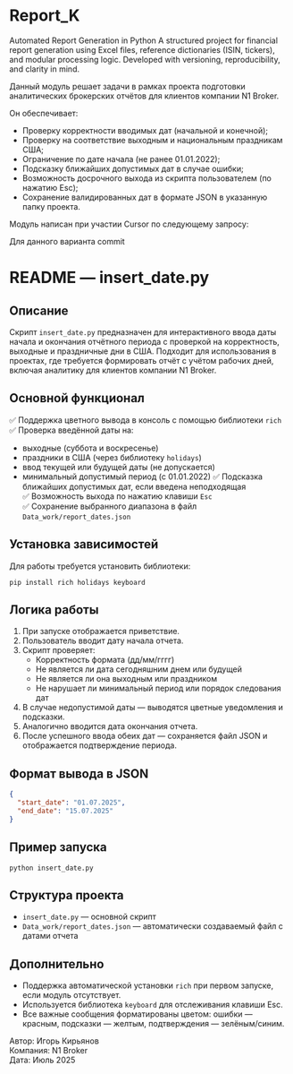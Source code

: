 # Report_K
Automated Report Generation in Python A structured project for financial report generation using Excel files, reference dictionaries (ISIN, tickers), and modular processing logic. Developed with versioning, reproducibility, and clarity in mind.

Данный модуль решает задачи в рамках проекта подготовки аналитических брокерских отчётов для клиентов компании N1 Broker.

Он обеспечивает:
- Проверку корректности вводимых дат (начальной и конечной);
- Проверку на соответствие выходным и национальным праздникам США;
- Ограничение по дате начала (не ранее 01.01.2022);
- Подсказку ближайших допустимых дат в случае ошибки;
- Возможность досрочного выхода из скрипта пользователем (по нажатию Esc);
- Сохранение валидированных дат в формате JSON в указанную папку проекта.

Модуль написан при участии Cursor по следующему запросу:


Для данного варианта commit 

README — insert_date.py
========================

Описание
--------
Скрипт `insert_date.py` предназначен для интерактивного ввода даты начала и окончания отчётного периода с проверкой на корректность, выходные и праздничные дни в США. Подходит для использования в проектах, где требуется формировать отчёт с учётом рабочих дней, включая аналитику для клиентов компании N1 Broker.

Основной функционал
-------------------
✅ Поддержка цветного вывода в консоль с помощью библиотеки `rich`  
✅ Проверка введённой даты на:
- выходные (суббота и воскресенье)
- праздники в США (через библиотеку `holidays`)
- ввод текущей или будущей даты (не допускается)
- минимальный допустимый период (с 01.01.2022)
✅ Подсказка ближайших допустимых дат, если введена неподходящая  
✅ Возможность выхода по нажатию клавиши `Esc`  
✅ Сохранение выбранного диапазона в файл `Data_work/report_dates.json`

Установка зависимостей
----------------------
Для работы требуется установить библиотеки:

```
pip install rich holidays keyboard
```

Логика работы
-------------
1. При запуске отображается приветствие.
2. Пользователь вводит дату начала отчета.
3. Скрипт проверяет:
   - Корректность формата (дд/мм/гггг)
   - Не является ли дата сегодняшним днем или будущей
   - Не является ли она выходным или праздником
   - Не нарушает ли минимальный период или порядок следования дат
4. В случае недопустимой даты — выводятся цветные уведомления и подсказки.
5. Аналогично вводится дата окончания отчета.
6. После успешного ввода обеих дат — сохраняется файл JSON и отображается подтверждение периода.

Формат вывода в JSON
--------------------
```json
{
  "start_date": "01.07.2025",
  "end_date": "15.07.2025"
}
```

Пример запуска
--------------
```
python insert_date.py
```

Структура проекта
-----------------
- `insert_date.py` — основной скрипт
- `Data_work/report_dates.json` — автоматически создаваемый файл с датами отчета

Дополнительно
-------------
- Поддержка автоматической установки `rich` при первом запуске, если модуль отсутствует.
- Используется библиотека `keyboard` для отслеживания клавиши Esc.
- Все важные сообщения форматированы цветом: ошибки — красным, подсказки — желтым, подтверждения — зелёным/синим.

Автор: Игорь Кирьянов  
Компания: N1 Broker  
Дата: Июль 2025


